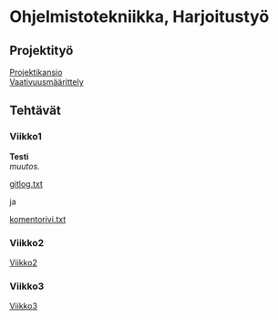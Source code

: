# Ohjelmistotekniikka, Harjoitustyö

## Projektityö
[Projektikansio](https://github.com/JaakkoRE/ot-harjoitustyo/tree/master/Laskin%20Sovellus) <br>
[Vaativuusmäärittely](https://github.com/JaakkoRE/ot-harjoitustyo/tree/master/Laskin%20Sovellus/Dokumentaatio)
## Tehtävät

### Viikko1


<strong> Testi </strong> <br> <em> muutos. </em>



[gitlog.txt](https://github.com/JaakkoRE/ot-harjoitustyo/blob/master/laskarit/viikko1/gitlog.txt)

ja

[komentorivi.txt](https://github.com/JaakkoRE/ot-harjoitustyo/blob/master/laskarit/viikko1/komentorivi.txt)
### Viikko2
[Viikko2](https://github.com/JaakkoRE/ot-harjoitustyo/tree/master/laskarit/viikko2)
### Viikko3
[Viikko3](https://github.com/JaakkoRE/ot-harjoitustyo/tree/master/laskarit/viikko3)

